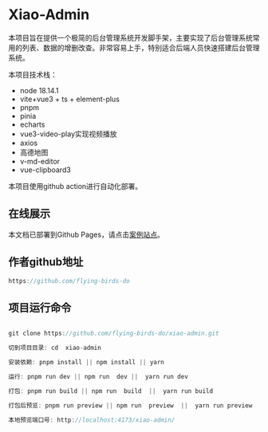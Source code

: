 # Xiao-Admin

本项目旨在提供一个极简的后台管理系统开发脚手架，主要实现了后台管理系统常用的列表、数据的增删改查。非常容易上手，特别适合后端人员快速搭建后台管理系统。

本项目技术栈：
- node 18.14.1
- vite+vue3 + ts + element-plus
- pnpm
- pinia
- echarts
- vue3-video-play实现视频播放
- axios
- 高德地图
- v-md-editor
- vue-clipboard3

本项目使用github action进行自动化部署。

## 在线展示

本文档已部署到Github Pages，请点击[案例站点](https://flying-birds-do.github.io/xiao-admin/)。
## 作者github地址

```javascript
https://github.com/flying-birds-do

```
## 项目运行命令

```javascript

git clone https://github.com/flying-birds-do/xiao-admin.git

切到项目目录: cd  xiao-admin

安装依赖: pnpm install || npm install || yarn

运行: pnpm run dev || npm run  dev ||  yarn run dev

打包: pnpm run build || npm run  build  ||  yarn run build 

打包后预览: pnpm run preview || npm run  preview  ||  yarn run preview  

本地预览端口号: http://localhost:4173/xiao-admin/

```
